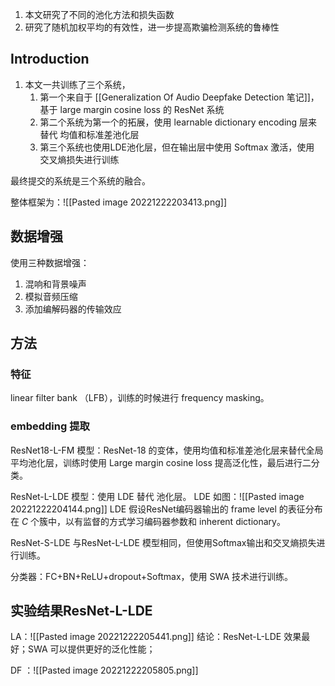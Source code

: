 
1. 本文研究了不同的池化方法和损失函数
2. 研究了随机加权平均的有效性，进一步提高欺骗检测系统的鲁棒性

## Introduction

1. 本文一共训练了三个系统，
	1. 第一个来自于 [[Generalization Of Audio Deepfake Detection 笔记]]，基于  large margin cosine loss 的 ResNet 系统
	2. 第二个系统为第一个的拓展，使用 learnable dictionary encoding 层来替代 均值和标准差池化层
	3. 第三个系统也使用LDE池化层，但在输出层中使用 Softmax 激活，使用 交叉熵损失进行训练

 最终提交的系统是三个系统的融合。

整体框架为：![[Pasted image 20221222203413.png]]

## 数据增强

使用三种数据增强：
1. 混响和背景噪声
2. 模拟音频压缩
3. 添加编解码器的传输效应


## 方法

### 特征 

linear filter bank （LFB），训练的时候进行 frequency masking。

### embedding 提取

ResNet18-L-FM 模型：ResNet-18 的变体，使用均值和标准差池化层来替代全局平均池化层，训练时使用 Large margin cosine loss 提高泛化性，最后进行二分类。

ResNet-L-LDE 模型：使用 LDE 替代 池化层。
LDE 如图：![[Pasted image 20221222204144.png]]
LDE 假设ResNet编码器输出的 frame level 的表征分布在 $C$ 个簇中，以有监督的方式学习编码器参数和 inherent dictionary。

ResNet-S-LDE 与ResNet-L-LDE 模型相同，但使用Softmax输出和交叉熵损失进行训练。

分类器：FC+BN+ReLU+dropout+Softmax，使用 SWA 技术进行训练。

## 实验结果ResNet-L-LDE

LA：![[Pasted image 20221222205441.png]]
结论：ResNet-L-LDE 效果最好；SWA 可以提供更好的泛化性能；

DF ：![[Pasted image 20221222205805.png]]




